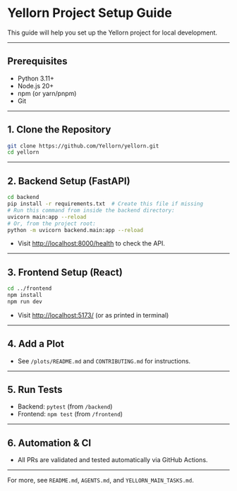 # Yellorn Project Setup Guide

This guide will help you set up the Yellorn project for local development.

---

## Prerequisites
- Python 3.11+
- Node.js 20+
- npm (or yarn/pnpm)
- Git

---

## 1. Clone the Repository
```bash
git clone https://github.com/Yellorn/yellorn.git
cd yellorn
```

---

## 2. Backend Setup (FastAPI)
```bash
cd backend
pip install -r requirements.txt  # Create this file if missing
# Run this command from inside the backend directory:
uvicorn main:app --reload
# Or, from the project root:
python -m uvicorn backend.main:app --reload
```
- Visit [http://localhost:8000/health](http://localhost:8000/health) to check the API.

---

## 3. Frontend Setup (React)
```bash
cd ../frontend
npm install
npm run dev
```
- Visit [http://localhost:5173/](http://localhost:5173/) (or as printed in terminal)

---

## 4. Add a Plot
- See `/plots/README.md` and `CONTRIBUTING.md` for instructions.

---

## 5. Run Tests
- Backend: `pytest` (from `/backend`)
- Frontend: `npm test` (from `/frontend`)

---

## 6. Automation & CI
- All PRs are validated and tested automatically via GitHub Actions.

---

For more, see `README.md`, `AGENTS.md`, and `YELLORN_MAIN_TASKS.md`.
